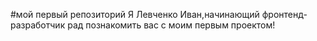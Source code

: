 #мой первый репозиторий
Я Левченко Иван,начинающий фронтенд-разработчик рад познакомить вас с моим первым проектом!
